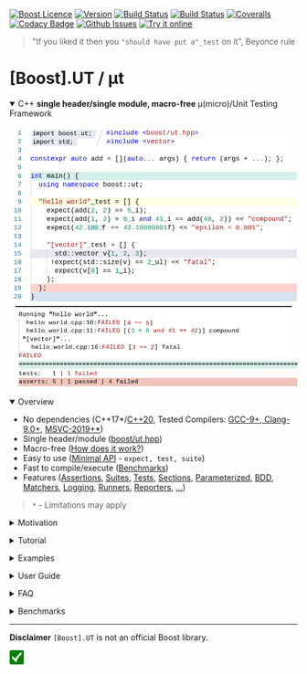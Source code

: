 <a href="http://www.boost.org/LICENSE_1_0.txt" target="_blank">![Boost Licence](http://img.shields.io/badge/license-boost-blue.svg)</a>
<a href="https://github.com/boost-experimental/ut/releases" target="_blank">![Version](https://badge.fury.io/gh/boost-experimental%2Fut.svg)</a>
<a href="https://travis-ci.org/boost-experimental/ut" target="_blank">![Build Status](https://img.shields.io/travis/boost-experimental/ut/master.svg?label=linux/osx)</a>
<a href="https://ci.appveyor.com/project/krzysztof-jusiak/ut" target="_blank">![Build Status](https://img.shields.io/appveyor/ci/krzysztof-jusiak/ut/master.svg?label=windows)</a>
<a href="https://codecov.io/gh/boost-experimental/ut" target="_blank">![Coveralls](https://codecov.io/gh/boost-experimental/ut/branch/master/graph/badge.svg)</a>
<a href="https://www.codacy.com/manual/krzysztof-jusiak/ut?utm_source=github.com&amp;utm_medium=referral&amp;utm_content=boost-experimental/ut&amp;utm_campaign=Badge_Grade" target="_blank">![Codacy Badge](https://api.codacy.com/project/badge/Grade/c0bd979793124a0baf17506f93079aac)</a>
<a href="https://github.com/boost-experimental/ut/issues" target="_blank">![Github Issues](https://img.shields.io/github/issues/boost-experimental/ut.svg)</a>
<a href="https://godbolt.org/z/wCwkR9">![Try it online](https://img.shields.io/badge/try%20it-online-blue.svg)</a>

> "If you liked it then you `"should have put a"_test` on it", Beyonce rule

# [Boost].UT / μt

<details open><summary>C++ <b>single header/single module, macro-free</b> μ(micro)/Unit Testing Framework</summary>
<p>

<p align="center">
  <a href="https://godbolt.org/z/uVDxkW"><img src="doc/images/ut.png"></a>
</p>

</p>
</details>

<a name="overview"></a>
<a name="quick-start"></a>
<details open><summary>Overview</summary>
<p>

* No dependencies (C++17*/[C++20](#cpp-20), Tested Compilers: [GCC-9+, Clang-9.0+](https://travis-ci.org/boost-experimental/ut), [MSVC-2019+*](https://ci.appveyor.com/project/krzysztof-jusiak/ut))
* Single header/module ([boost/ut.hpp](https://github.com/boost-experimental/ut/blob/master/include/boost/ut.hpp))
* Macro-free ([How does it work?](#how-it-works))
* Easy to use ([Minimal API](#api) - `expect, test, suite`)
* Fast to compile/execute ([Benchmarks](#benchmarks))
* Features ([Assertions](example/expect.cpp), [Suites](example/suite.cpp), [Tests](example/skip.cpp), [Sections](example/section.cpp), [Parameterized](example/parameterized.cpp), [BDD](example/BDD.cpp), [Matchers](example/matcher.cpp), [Logging](example/log.cpp), [Runners](example/cfg/runner.cpp), [Reporters](example/cfg/reporter.cpp), [...](example))

> `*` - Limitations may apply

</p>
</details>

<a name="motivation"></a>
<details><summary>Motivation</summary>
<p>

Testing is a very important part of the Software Development, however, C++ doesn't provide any good testing facilities out of the box,
which often leads into a poor testing experience for develops and/or lack of tests/coverage in general.

> One should treat testing code as production code!

Additionally, well established testing practises such as [Test Driven Development (TDD)](https://en.wikipedia.org/wiki/Test-driven_development)/[Behaviour Driven Development (BDD)](https://en.wikipedia.org/wiki/Behavior-driven_development) are often not followed due to the same reasons.

The following snippet is a common example of testing with projects in C++.

```cpp
int main() {
  // should sum numbers test
  assert(3 == sum(1, 2));
}
```

There are quite a few problems with the approach above:

* No names for tests (Hard to follow intentions by further readers)
* No automatic registration of tests (No way to run specific tests)
* Hard to debug (Assertions don't provide any information why it failed)
* Hard to scale (No easy path forward for parameterized tests, multiple suites, etc...)
* Hard to integrate (No easy way to have a custom output such as xml for CI integration)
* Easy to make mistakes (With implicit casting, floating point comparison, pointer comparison for strings, etc...)
* Hard to follow good practises such as TDD/BDD (Lack of support for sections and declarative expressions)
* ...

`[Boost].UT` is trying to address these issues by simplifying testing experience with a few simple steps:

* Just get a single [header/module](https://github.com/boost-experimental/ut/blob/master/include/boost/ut.hpp)
* Put it into your project
* Learn a few simple concepts ([expect, test, suite](#api))

And you good to go!

Okay, great, but why I would use `[Boost].UT` over other/similar testing frameworks already available in C++?

* [Boost.Test](https://github.com/boostorg/test)
* [GoogleTest](https://github.com/google/googletest)
* [Catch](https://github.com/catchorg/Catch2)
* [...](https://en.wikipedia.org/wiki/List_of_unit_testing_frameworks#C++)

Great question! There are a few unique features which makes `[Boost].UT` worth trying:

* It supports all the basic testing framework features (Such as: Automatic registration of tests, assertions, suites, etc...)
* It's easy to integrate (It's just one header/module file)
* It's macro free which makes testing experience that much nicer (It uses modern C++ features instead, macros are opt-in rather than being mandatory - [Can I still use macros?](#macros))
* It's faster to compile and execute than similar frameworks which makes it suitable for bigger projects without additional hassle ([Benchmarks](#benchmarks))
* It supports TDD/BDD workflows
* ...

Sounds intriguing/interesting? Learn more at:

* [Tutorial](#tutorial)
* [Examples](#examples)
* [User-Guide](#user-guide)

</p>
</details>

<a name="tutorial"></a>
<details><summary>Tutorial</summary>
<p>

<details><summary>&nbsp;&nbsp;&nbsp;&nbsp;Step 0: Get it...</summary>
<p>

> Get the latest latest header/module from [here!](https://github.com/boost-experimental/ut/blob/master/include/boost/ut.hpp)

> Include/Import

```cpp
// #include <boost/ut.hpp> // single header
// import boost.ut;        // single module (C++20)

int main() { }
```

> Compile & Run

```
$CXX main.cpp && ./a.out
```

```
All tests passed (0 assert in 0 test)
```

> [Optional] Install it

```
cmake -Bbuild -H.
cd build && make         # run tests
cd build && make install # install
```

</p>
</details>

<details><summary>&nbsp;&nbsp;&nbsp;&nbsp;Step 1: Expect it...</summary>
<p>

> Let's write our first assertion, shall we?

```cpp
int main() {
  boost::ut::expect(true);
}
```

```
All tests passed (1 asserts in 0 test)
```

> https://godbolt.org/z/vfx-eB


> Okay, let's make it fail now?

```cpp
int main() {
  boost::ut::expect(1 == 2);
}
```

```
main.cpp:4:FAILED [false]
===============================================================================
tests:   0 | 0 failed
asserts: 1 | 0 passed | 1 failed
```

> https://godbolt.org/z/7qTePx

> Notice that expression `1 == 2` hasn't been printed. Instead we got `false`?

> Let's print it then?

```cpp
int main() {
  using namespace boost::ut;
  expect(1_i == 2);
}
```

```
main.cpp:4:FAILED [1 == 2]
===============================================================================
tests:   0 | 0 failed
asserts: 1 | 0 passed | 1 failed
```

> https://godbolt.org/z/7MXVzu

> Okay, now we have it! `1 == 2` has been printed as expected.
> Notice the User Defined Literal (UDL) `1_i` was used.
> `_i` is a compile-time constant integer value

* It allows to override comparison operators 👍
* It disallow comparison of different types 👍

See the [User-guide](#user-guide) for more details.

> Alternatively, other expression syntaxes can be used.

```cpp
expect(1_i == 2);       // UDL syntax
expect(1 == 2_i);       // UDL syntax
expect(that % 1 == 2);  // Matcher syntax
expect(eq(1, 2));       // eq/neq/gt/ge/lt/le
```

```
main.cpp:6:FAILED [1 == 2]
main.cpp:7:FAILED [1 == 2]
main.cpp:8:FAILED [1 == 2]
main.cpp:9:FAILED [1 == 2]
===============================================================================
tests:   0 | 0 failed
asserts: 4 | 0 passed | 4 failed
```

> https://godbolt.org/z/QbgGtc

> Okay, but what about the case if my assertion is fatal.
> Meaning that the program will crash unless the processing will be terminated.
> Nothing easier, let's just add `!` before the `expect` call to make it fatal.

```cpp
!expect(1 == 2_i); // fatal assertion
 expect(1_i == 2); // not executed
```

```
main.cpp:6:FAILED [1 == 2]
===============================================================================
tests:   1 | 1 failed
asserts: 2 | 0 passed | 2 failed
```

> https://godbolt.org/z/469pH3

> But my expression is more complex than just simple comparisons.
> Not a problem, logic operators are also supported in the `expect` 👍.

```cpp
expect(42l == 42_l and 1 == 2_i); // compound expression
```

```
main.cpp:5:FAILED [(42 == 42 and 1 == 2)]
===============================================================================
tests:   0 | 0 failed
asserts: 1 | 0 passed | 1 failed
```

> https://godbolt.org/z/aEhX4t

> Can I add a custom message though?
> Sure, `expect` calls are streamable!

```cpp
int main() {
  expect(42l == 42_l and 1 == 2_i) << "additional info";
}
```

```
main.cpp:5:FAILED [(42 == 42 and 1 == 2)] additional info
===============================================================================
tests:   0 | 0 failed
asserts: 1 | 0 passed | 1 failed
```

> https://godbolt.org/z/v2PDuU

</p>
</details>

<details><summary>&nbsp;&nbsp;&nbsp;&nbsp;Step 2: Group it...</summary>
<p>

> Assertions are great, but how to combine them into more cohesive units?
> `Test cases` are the way to go! They allow to group expectations for the same functionality into coherent units.

```cpp
"hello world"_test = [] { };
```

> Alternatively `test("hello world") = [] {}` can be used.

```
All tests passed (0 asserts in 1 tests)
```

> https://godbolt.org/z/Bh-EmY


> Notice `1 tests` but `0 asserts`.

> Let's make our first end-2-end test case, shall we?

```cpp
int main() {
  "hello world"_test = [] {
    int i = 42;
    expect(42_i == i);
  };
}
```

```
Running "hello world"...
  main.cpp:8:FAILED [42 == 43]
FAILED
===============================================================================
tests:   1 | 1 failed
asserts: 1 | 0 passed | 1 failed
```

> https://godbolt.org/z/Y43mXz

> 👍 We are done here!

> I'd like to nest my tests, though and share setup/tear-down.
> With lambdas used to represents tests we can easily achieve that.
> Let's just take a look at the following example.

```cpp
int main() {
  "[vector]"_test = [] {
    std::vector<int> v(5);

    !expect(5_ul == std::size(v));

    should("resize bigger") = [=]() mutable { // or "resize bigger"_test
      v.resize(10);
      expect(10_ul == std::size(v));
    };

    !expect(5_ul == std::size(v));

    should("resize smaller") = [=]() mutable { // or "resize smaller"_test
      v.resize(0);
      expect(0_ul == std::size(v));
    };
  }
}
```

```
All tests passed (4 asserts in 1 tests)
```

> https://godbolt.org/z/XWAdYt

> Nice! That was easy, but I'm a believer into Behaviour Driven Development (BDD).
> Is there a support for that?
> Yes! Same example as above just with the BDD syntax.

```cpp
int main() {
  "vector"_test = [] {
    given("I have a vector") = [] {
      std::vector<int> v(5);
      !expect(5_ul == std::size(v));

      when("I resize bigger") = [=]() mutable {
        v.resize(10);

        then("The size should increase") = [=] {
          expect(10_ul == std::size(v));
        };
      };
    };
  };
```

```
All tests passed (2 asserts in 1 tests)
```

> https://godbolt.org/z/ps9_EQ

> That's great, but how can call the same tests with different arguments/types to be DRY (Don't Repeat Yourself)?
> Parameterized tests to the rescue!

```cpp
int main() {
  "args"_test = [](const auto& arg) {
    expect(arg > 0_i) << "all values greater than 0";
  } | std::vector{1, 2, 3};
}
```

```
All tests passed (3 asserts in 3 tests)
```

> https://godbolt.org/z/6FHtpq

> Check [Examples](#examples) for further reading.

</p>
</details>

<details><summary>&nbsp;&nbsp;&nbsp;&nbsp;Step 3: Scale it...</summary>
<p>

> Okay, but my project is more complex than that. How can I scale?
> `Test suites` will make that possible. By using `ut::suite` in translation units
> `tests` defined inside will be automatically registered 👍

```cpp
boost::ut::suite _ = [] {
  "suite"_test = [] {
    "should be equal"_test = [] { expect(42_i == 42); };
    "should not be equal "_test = [] { expect(1_i != 2); };
  };
}

int main() { }
```

```
All tests passed (2 asserts in 1 tests)
```

> https://godbolt.org/z/F3xJcJ

---

> What's next?
> * [Examples](#examples)
> * [User-Guide](#user-guide)

</p>
</details>

</p>
</details>

<a name="examples"></a>
<details><summary>Examples</summary>
<p>

<details><summary>&nbsp;&nbsp;&nbsp;&nbsp;Assertions</summary>
<p>

```cpp
// operators
expect(0_i == sum());
expect(2_i != sum(1, 2));
expect(sum(1) >= 0_i);
expect(sum(1) <= 1_i);

// message
expect(3_i == sum(1, 2)) << "wrong sum";

//expressions
expect(0_i == sum() and 42_i == sum(40, 2));
expect(0_i == sum() or 1_i == sum()) << "compound";

// that
expect(that % 0 == sum());
expect(that % 42 == sum(40, 2) and that % (1 + 2) == sum(1, 2));
expect(that % 1 != 2 or 2_i > 3);

// eq/neq/gt/ge/lt/le
expect(eq(42, sum(40, 2)));
expect(neq(1, 2));
expect(eq(sum(1), 1) and neq(sum(1, 2), 2));
expect(eq(1, 1) and that % 1 == 1 and 1_i == 1);

// floating points
expect(42.1_d == 42.101) << "epsilon=0.1";
expect(42.10_d == 42.101) << "epsilon=0.01";
expect(42.10000001 == 42.1_d) << "epsilon=0.1";

// constant
constexpr auto compile_time_v = 42;
auto run_time_v = 99;
expect(constant<42_i == compile_time_v> and run_time_v == 99_i);

// fatal
std::vector v{1, 2, 3};
!expect(std::size(v) == 3_ul) << "fatal assertion";
expect(v[0] == 1_i);
expect(v[1] == 2_i);
expect(v[2] == 3_i);

// failure
expect(1_i == 2) << "should fail";
expect(sum() == 1_i or 2_i == sum()) << "sum?";
```

```
assertions.cpp:53:FAILED [1 == 2] should fail
assertions.cpp:54:FAILED [(0 == 1 or 2 == 0)] sum?
===============================================================================
tests:   0 | 0 failed
asserts: 24 | 22 passed | 2 failed
```

> https://godbolt.org/z/jaFK8w

</p>
</details>

<details><summary>&nbsp;&nbsp;&nbsp;&nbsp;Tests</summary>
<p>

<details><summary>&nbsp;&nbsp;&nbsp;&nbsp;&nbsp;&nbsp;&nbsp;&nbsp;Run/Skip</summary>
<p>

```cpp
"run UDL"_test = [] {
  expect(42_i == 42);
};

skip | "don't run UDL"_test = [] {
  expect(42_i == 43) << "should not fire!";
};
```

```cpp
test("run function") = [] {
  expect(42_i == 42);
};

skip | test("don't run function") = [] {
  expect(42_i == 43) << "should not fire!";
};
```

```
All tests passed (1 asserts in 1 tests)
1 tests skipped
```

> https://godbolt.org/z/2drJGq

</p>
</details>

<details><summary>&nbsp;&nbsp;&nbsp;&nbsp;&nbsp;&nbsp;&nbsp;&nbsp;Sections</summary>
<p>

```cpp
"[vector]"_test = [] {
  std::vector<int> v(5);

  !expect(5_ul == std::size(v));

  should("resize bigger") = [=]() mutable { // or "resize bigger"_test
    v.resize(10);
    expect(10_ul == std::size(v));
  };

  !expect(5_ul == std::size(v));

  should("resize smaller") = [=]() mutable { // or "resize smaller"_test
    v.resize(0);
    expect(0_ul == std::size(v));
  };
};
```

```
All tests passed (4 asserts in 1 tests)
```

> https://godbolt.org/z/XWAdYt

</p>
</details>

<details><summary>&nbsp;&nbsp;&nbsp;&nbsp;&nbsp;&nbsp;&nbsp;&nbsp;Parameterized</summary>
<p>

```cpp
"args"_test =
   [](const auto& arg) {
      expect(arg >= 1_i);
    }
  | std::vector{1, 2, 3};

"types"_test =
    []<class T> {
      expect(std::is_integral_v<T>) << "all types are integrals";
    }
  | std::tuple<bool, int>{};

"args and types"_test =
    []<class TArg>(const TArg& arg) {
      !expect(std::is_integral_v<TArg>);
       expect(42_i == arg or true_b == arg);
       expect(type<TArg> == type<int> or type<TArg> == type<bool>);
    }
  | std::tuple{true, 42};
```

```
All tests passed (11 asserts in 7 tests)
```

> https://godbolt.org/z/WCqggN

</p>
</details>

<details><summary>&nbsp;&nbsp;&nbsp;&nbsp;&nbsp;&nbsp;&nbsp;&nbsp;Behavior Driven Development (BDD)</summary>
<p>

```cpp
"scenario"_test = [] {
  given("I have...") = [] {
    when("I run...") = [] {
      then("I expect...") = [] { expect(1_i == 1); };
      then("I expect...") = [] { expect(1 == 1_i); };
    };
  };
};
```

```
All tests passed (2 asserts in 1 tests)
```

> https://godbolt.org/z/5nhdyn

</p>
</details>

</p>
</details>

<details><summary>&nbsp;&nbsp;&nbsp;&nbsp;Suites</summary>
<p>

```cpp
namespace ut = boost::ut;

ut::suite _ = [] {
  using namespace ut;

  "equality/exceptions"_test = [] {
    "should equal"_test = [] {
      expect(42_i == 42);
    };

    "should throw"_test = [] {
      expect(throws([]{throw 0;}));
    };
  };
};

int main() { }
```

```
All tests passed (2 asserts in 1 tests)
```

> https://godbolt.org/z/CFbTP9

</p>
</details>

<details><summary>&nbsp;&nbsp;&nbsp;&nbsp;Misc</summary>
<p>

<details><summary>&nbsp;&nbsp;&nbsp;&nbsp;&nbsp;&nbsp;&nbsp;&nbsp;Logging</summary>
<p>

```cpp
"logging"_test = [] {
  log << "pre";
  expect(42_i == 43) << "message on failure";
  log << "post";
};
```

```
Running "logging"...
pre
  logging.cpp:8:FAILED [42 == 43] message on failure
post
FAILED

===============================================================================

tests:   1 | 1 failed
asserts: 1 | 0 passed | 1 failed
```

> https://godbolt.org/z/26fPSY

</p>
</details>

<details><summary>&nbsp;&nbsp;&nbsp;&nbsp;&nbsp;&nbsp;&nbsp;&nbsp;Matchers</summary>
<p>

```cpp
"matchers"_test = [] {
  constexpr auto is_between = [](auto lhs, auto rhs) {
    return matcher([=](auto value) {
      return that % value >= lhs and that % value <= rhs;
    });
  };

  expect(is_between(1, 100)(42));
  expect(not is_between(1, 100)(0));
};
```

```
All tests passed (1 asserts in 1 tests)
```

> https://godbolt.org/z/nrJyV-

</p>
</details>

<details><summary>&nbsp;&nbsp;&nbsp;&nbsp;&nbsp;&nbsp;&nbsp;&nbsp;Exceptions/Aborts</summary>
<p>

```cpp
"exceptions/aborts"_test = [] {
  expect(throws<std::runtime_error>([]{throw std::runtime_error{""};}))
    << "throws runtime_error";
  expect(throws([]{throw 0;})) << "throws any exception";
  expect(nothrow([]{})) << "doesn't throw";
  expect(aborts([] { assert(false); }));
};
```

```
All tests passed (4 asserts in 1 tests)
```

> https://godbolt.org/z/A2EehK

</p>
</details>

</p>
</details>

<details><summary>&nbsp;&nbsp;&nbsp;&nbsp;Config</summary>
<p>

<details><summary>&nbsp;&nbsp;&nbsp;&nbsp;&nbsp;&nbsp;&nbsp;&nbsp;Runner</summary>
<p>

```cpp
namespace ut = boost::ut;

namespace cfg {
  class runner {
   public:
    template <class... Ts> auto on(ut::events::test<Ts...> test) { test(); }
    template <class... Ts> auto on(ut::events::skip<Ts...>) {}
    template <class TLocation, class TExpr>
    auto on(ut::events::assertion<TLocation, TExpr>) -> bool { return true; }
    auto on(ut::events::fatal_assertion) {}
    template <class TMsg> auto on(ut::events::log<TMsg>) {}
  };
} // namespace cfg

template<> auto ut::cfg<ut::override> = cfg::runner{};
```

> https://godbolt.org/z/jdg687

</p>
</details>

<details><summary>&nbsp;&nbsp;&nbsp;&nbsp;&nbsp;&nbsp;&nbsp;&nbsp;Reporter</summary>
<p>

```cpp
namespace ut = boost::ut;

namespace cfg {
  class reporter {
   public:
    auto on(ut::events::test_begin) -> void {}
    auto on(ut::events::test_run) -> void {}
    auto on(ut::events::test_skip) -> void {}
    auto on(ut::events::test_end) -> void {}
    template <class TMsg> auto on(ut::events::log<TMsg>) -> void {}
    template <class TLocation, class TExpr>
    auto on(ut::events::assertion_pass<TLocation, TExpr>) -> void {}
    template <class TLocation, class TExpr>
    auto on(ut::events::assertion_fail<TLocation, TExpr>) -> void {}
    auto on(ut::events::fatal_assertion) -> void {}
    auto on(ut::events::exception) -> void {}
    auto on(ut::events::summary) -> void {}
  };
}  // namespace cfg

template <>
auto ut::cfg<ut::override> = ut::runner<cfg::reporter>{};
```

> https://godbolt.org/z/gsAPKg

</p>
</details>

</p>
</details>

</p>
</details>

<a name="api"></a>
<a name="configuration"></a>
<a name="user-guide"></a>
<details><summary>User Guide</summary>
<p>

<details><summary>&nbsp;&nbsp;&nbsp;&nbsp;API</summary>
<p>

```cpp
export module boost.ut; /// __cpp_modules

namespace boost::ut::inline v1_1_3 {
  /**
   * Represents test suite object
   */
  struct suite final {
    /**
     * Creates and executes test suite
     * @example suite _ = [] {};
     * @param suite test suite function
     */
    constexpr explicit(false) suite(auto suite);
  };

  /**
   * Creates a test
   * @example "name"_test = [] {};
   * @return test object to be executed
   */
  constexpr auto operator""_test;

  /**
   * Creates a test
   * @example test("name") = [] {};
   * @return test object to be executed
   */
  constexpr auto test = [](auto name);

  /**
   * Creates a test
   * @example should("name") = [] {};
   * @return test object to be executed
   */
  constexpr auto should = [](auto name);

  /**
   * Behaviour Driven Development (BDD) helper functions
   * @param name step name
   * @return test object to be executed
   */
  constexpr auto given = [](auto name);
  constexpr auto when  = [](auto name);
  constexpr auto then  = [](auto name);

  /**
   * Evaluates an expression
   * @example expect(42 == 42_i and 1 != 2_i);
   * @param expr expression to be evaluated
   * @param location [source code location](https://en.cppreference.com/w/cpp/utility/source_location))
   * @return stream
   */
  constexpr OStream& expect(
    Expression expr,
    const std::source_location& location = std::source_location::current()
  );

  struct {
    /**
     * @example (that % 42 == 42);
     * @param expr expression to be evaluated
     */
    [[nodiscard]] constexpr auto operator%(Expression expr) const;
  } that{};

  /**
   * @example auto gt_0 = matcher([](auto arg){ return that % arg > 0; })
   */
  struct matcher {
    /**
     * @param expr matcher expression
     */
    constexpr explicit(true) matcher_(Expression expr);

    /**
     * Executes matcher expression
     * @param args arguments to be passed to a matcher expression
     */
    [[nodiscard]] constexpr auto operator()(const Args&... args) const;
  };

  inline namespace literals {
    /**
     * User defined literals to represent constant values
     * @example 42_i, 0_uc, 1.23_d
     */
    constexpr auto operator""_i;  /// int
    constexpr auto operator""_s;  /// short
    constexpr auto operator""_c;  /// char
    constexpr auto operator""_l;  /// long
    constexpr auto operator""_ll; /// long long
    constexpr auto operator""_u;  /// unsigned
    constexpr auto operator""_uc; /// unsigned char
    constexpr auto operator""_us; /// unsigned short
    constexpr auto operator""_ul; /// unsigned long
    constexpr auto operator""_f;  /// float
    constexpr auto operator""_d;  /// double
    constexpr auto operator""_ld; /// long double

    /**
     * Represents dynamic values
     * @example _i(42), _f(42.)
     */
    constexpr auto _b(bool);
    constexpr auto _c(char);
    constexpr auto _s(short);
    constexpr auto _i(int);
    constexpr auto _l(long);
    constexpr auto _ll(long long);
    constexpr auto _u(unsigned);
    constexpr auto _uc(unsigned char);
    constexpr auto _us(unsigned short);
    constexpr auto _ul(unsigned long);
    constexpr auto _f(float);
    constexpr auto _d(double);
    constexpr auto _ld(long double);

    /**
     * Logical representation of constant values
     */
    constexpr auto true_b;        /// true
    constexpr auto false_b;       /// false
  } // namespace literals

  inline namespace operators {
    /**
     * Comparison functions to be used in expressions
     * @example eq(42, 42), neq(1, 2)
     */
    constexpr auto eq(Operator lhs, Operator rhs);  /// ==
    constexpr auto neq(Operator lhs, Operator rhs); /// !=
    constexpr auto gt(Operator lhs, Operator rhs);  /// >
    constexpr auto ge(Operator lhs, Operator rhs);  /// >=
    constexpr auto lt(Operator lhs, Operator rhs);  /// <
    constexpr auto le(Operator lhs, Operator rhs);  /// <=

    /**
     * Overloaded comparison operators to be used in expressions
     * @example (42_i != 0)
     */
    constexpr auto operator==;
    constexpr auto operator!=;
    constexpr auto operator>;
    constexpr auto operator>=;
    constexpr auto operator<;
    constexpr auto operator<=;

    /**
     * Overloaded logic operators to be used in expressions
     * @example (42_i != 0 and 1 == 2_i)
     */
    constexpr auto operator and;
    constexpr auto operator or;
    constexpr auto operator not;

    /**
     * Executes parameterized tests
     * @example "parameterized"_test = [](auto arg) {} | std::tuple{1, 2, 3};
     */
    constexpr auto operator|;
  } // namespace operators

  /**
   * Creates skippable test object
   * @example skip | "don't run"_test = [] { };
   */
  struct { } skip{};

  struct {
    /**
     * @example log << "message!";
     * @param msg stringable message
     */
    auto& operator<<(Msg msg);
  } log{};

  /**
   * Default execution flow policy
   */
  class runner {
   public:
    /**
     * @example cfg<override> = { .filter = "test.section.*", .colors = false, .dry__run = true };
     * @param options.filter {default: "*"} runs all tests which names matches test.section.* filter
     * @param options.colors {default: {
                               .none  = "\033[0m",
                               .red   = "\033[31m",
                               .green = "\033[32m",
                               .pass  = "✔️",
                               .fail  = "❌"}
              } if specified then overrides default color values
     * @param options.dry_run {default: false} if true then print test names to be
                                               executed without running them
     */
    auto operator=(options);

    /**
     * @example suite _ = [] {};
     * @param suite() executes suite
     */
    template<class TSuite>
    auto on(ut::events::suite<TSuite>);

    /**
     * @example "name"_test = [] {};
     * @param test.type ["test", "given", "when", "then"]
     * @param test.name "name"
     * @param test.arg parameterized argument
     * @param test() executes test
     */
    template<class... Ts>
    auto on(ut::events::test<Ts...>);

    /**
     * @example skip | "don't run"_test = []{};
     * @param skip.type ["test", "given", "when", "then"]
     * @param skip.name "don't run"
     * @param skip.arg parameterized argument
     */
    template<class... Ts>
    auto on(ut::events::skip<Ts...>);

    /**
     * @example file.cpp:42: expect(42_i == 42);
     * @param assertion.location { "file.cpp", 42 }
     * @param assertion.expr 42_i == 42
     * @return true if expr passes, false otherwise
     */
    template <class TLocation, class TExpr>
    auto on(ut::events::assertion<TLocation, TExpr>) -> bool;

    /**
     * @example !expect(2_i == 1)
     * @note triggered by `!expect`
     *       should std::exit
     */
    auto on(ut::events::fatal_assertion);

    /**
     * @example log << "message"
     * @param log.msg "message"
     */
    template<class TMsg>
    auto on(ut::events::log<TMsg>);
  };

  /**
   * Default reporter policy
   */
  class reporter {
   public:
    /**
     * @example "name"_test = [] {};
     * @param test_begin.type ["test", "given", "when", "then"]
     * @param test_begin.name "name"
     */
    auto on(ut::events::test_begin) -> void;

    /**
     * @example "name"_test = [] {};
     * @param test_run.type ["test", "given", "when", "then"]
     * @param test_run.name "name"
     */
    auto on(ut::events::test_run) -> void;

    /**
     * @example "name"_test = [] {};
     * @param test_skip.type ["test", "given", "when", "then"]
     * @param test_skip.name "name"
     */
    auto on(ut::events::test_skip) -> void;

    /**
     * @example "name"_test = [] {};
     * @param test_end.type ["test", "given", "when", "then"]
     * @param test_end.name "name"
     */
    auto on(ut::events::test_end) -> void;

    /**
     * @example log << "message"
     * @param log.msg "message"
     */
    template<class TMsg>
    auto on(ut::events::log<TMsg>) -> void;

    /**
     * @example file.cpp:42: expect(42_i == 42);
     * @param assertion_pass.location { "file.cpp", 42 }
     * @param assertion_pass.expr 42_i == 42
     */
    template <class TLocation, class TExpr>
    auto on(ut::events::assertion_pass<TLocation, TExpr>) -> void;

    /**
     * @example file.cpp:42: expect(42_i != 42);
     * @param assertion_fail.location { "file.cpp", 42 }
     * @param assertion_fail.expr 42_i != 42
     */
    template <class TLocation, class TExpr>
    auto on(ut::events::assertion_fail<TLocation, TExpr>) -> void;

    /**
     * @example !expect(2_i == 1)
     * @note triggered by `!expect`
     *       should std::exit
     */
    auto on(ut::events::fatal_assertion) -> void;

    /**
     * @example "exception"_test = [] { throw std::runtime_error{""}; };
     */
    auto on(ut::events::exception) -> void;

    /**
     * @note triggered on destruction of runner
     */
    auto on(ut::events::summary) -> void;
  };

  /**
   * Used to override default running policy
   * @example template <> auto cfg<override> = runner<reporter>{};
   */
  struct override {};

  /**
   * Default UT execution policy
   * Can be overwritten with override
   */
  template <class = override> auto cfg = runner<reporter>{};
} // namespace boost::ut
```

</p>
</details>

<details><summary>&nbsp;&nbsp;&nbsp;&nbsp;Configuration</summary>
<p>

| Option | Description | Example |
|-|-|-|
| `BOOST_UT_VERSION`        | Current version | `1'1'3` |
| `BOOST_UT_FORWARD`        | Optionally used in `.cpp` files to speed up compilation of multiple suites | |
| `BOOST_UT_IMPLEMENTATION` | Optionally used in `main.cpp` file to provide `ut` implementation (have to be used in combination with `BOOST_UT_FORWARD`) | |

</p>
</details>

</p>
</details>

<a name="faq"></a>
<a name="cpp-20"></a>
<a name="how-it-works"></a>
<a name="macro"></a>
<details><summary>FAQ</summary>
<p>

<details><summary>&nbsp;&nbsp;&nbsp;&nbsp;C++20 features?</summary>
<p>

* API

  * [Source Location](https://eel.is/c++draft/support.srcloc#source.location.syn)
    * Assertions - `expect(false)` - ` __FILE__:__LINE__:FAILED [false]`

  * [Non-Type Template Parameter](https://eel.is/c++draft/temp.arg.nontype)
    * Constant matchers - `constant<42_i == 42>`

  * [Template Parameter List for generic lambdas](https://eel.is/c++draft/expr.prim.lambda)
    * Parameterized tests - `"types"_test = []<class T>() {};`

  * [Concepts](https://eel.is/c++draft/concepts.lang)
    * Operators - `Operator @ Operator`

  * [Modules](https://eel.is/c++draft/module)
    * `import boost.ut;`

</p>
</details>

<details><summary>&nbsp;&nbsp;&nbsp;&nbsp;How does it work?</summary>
<p>

> `suite`

  ```cpp
  /**
   * Reperesents suite object
   * @example suite _ = []{};
   */
  struct suite final {
    /**
     * Assigns and executes test suite
     */
    [[nodiscard]] constexpr explicit(false) suite(Suite suite) {
      suite();
    }
  };
  ```

> `test`

  ```cpp
  /**
   * Creates named test object
   * @example "hello world"_test
   * @return test object
   */
  [[nodiscard]] constexpr Test operator ""_test(const char* name, std::size_t size) {
    return test{{name, size}};
  }
  ```

  ```cpp
  /**
   * Represents test object
   */
  struct test final {
    std::string_view name{}; /// test case name

    /**
     * Assigns and executes test function
     * @param test function
     */
    constexpr auto operator=(const Test& test) {
      std::cout << "Running... " << name << '\n';
      test();
    }
  };
  ```

> `expect`

  ```cpp
  /**
   * Evaluates an expression
   * @example expect(42_i == 42);
   * @param expr expression to be evaluated
   * @param location [source code location](https://en.cppreference.com/w/cpp/utility/source_location))
   * @return stream
   */
  constexpr OStream& expect(
    Expression expr,
    const std::source_location& location = std::source_location::current()
  ) {
    if (not static_cast<bool>(expr) {
      std::cerr << location.file()
                << ':'
                << location.line()
                << ":FAILED: "
                << expr
                << '\n';
    }

    return std::cerr;
  }
  ```

  ```cpp
  /**
   * Creates constant object for which operators can be overloaded
   * @example 42_i
   * @return integral constant object
   */
  template <char... Cs>
  [[nodiscard]] constexpr Operator operator""_i() -> integral_constant<int, value<Cs...>>;
  ```

  ```cpp
  /**
   * Overloads comparison if at least one of {lhs, rhs} is an Operator
   * @example (42_i == 42)
   * @param lhs Left-hand side operator
   * @param rhs Right-hand side operator
   * @return Comparison object
   */
  [[nodiscard]] constexpr auto operator==(Operator lhs, Operator rhs) {
    return eq{lhs, rhs};
  }
  ```

  ```cpp
  /**
   * Comparison Operator
   */
  template <Operator TLhs, Opeartor TRhs>
  struct eq final {
    TLhs lhs{}; // Left-hand side operator
    TRhs rhs{}; // Right-hand side operator

    /**
     * Performs comparison operatation
     * @return true if expression is succesful
     */
    [[nodiscard]] constexpr explicit operator bool() const {
      return lhs == rhs;
    }

    /**
     * Nicely prints the operation
     */
    friend auto operator<<(OStream& os, const eq& op) -> Ostream& {
      return (os << op.lhs << " == " << op.rhs);
    }
  };
  ```

> `should/given/when/then`

  ```cpp
  /**
   * Convenient aliases for creating test named object
   * @example should("return true") = [] {};
   * @example given("I have an object") = [] {};
   * @example when("I call it") = [] {};
   * @example then("I should get") = [] {};
   */
  constexpr auto should = [](auto name) { return test{name}; };
  constexpr auto given  = [](auto name) { return test{name}; };
  constexpr auto when   = [](auto name) { return test{name}; };
  constexpr auto then   = [](auto name) { return test{name}; };
  ```

</p>
</details>

<details><summary>&nbsp;&nbsp;&nbsp;&nbsp;Can I still use macros?</summary>
<p>

```cpp
#define EXPECT(...) ::boost::ut::expect(::boost::ut::that % __VA_ARGS__)
#define SUITE       ::boost::ut::suite _ = []
#define TEST(name)  ::boost::ut::detail::test{"test", name} = [=]() mutable

SUITE {
  TEST("suite") {
    EXPECT(42 == 42);
  };
};

int main() {
  TEST("macro") {
    EXPECT(1 != 2);
  };

  TEST("vector") {
    std::vector<int> v(5);

   !EXPECT(5u == std::size(v)) << "fatal";

    TEST("resize bigger") {
      v.resize(10);
      EXPECT(10u == std::size(v));
    };
  };
}
```

```
All tests passed (4 asserts in 3 tests)
```

> https://godbolt.org/z/tvy-nP

</p>
</details>

</p>
</details>

<a name="benchmarks"></a>
<details><summary>Benchmarks</summary>
<p>

| Framework | Version | Standard | License | Linkage | Test configuration |
|-|-|-|-|-|-|
| **[Boost.Test](https://github.com/boostorg/test)** | [1.71.0](https://www.boost.org/users/history/version_1_71_0.html) | C++03 | Boost 1.0 | single header/library | `static library` |
| **[GoogleTest](https://github.com/google/googletest)** | [1.10.0](https://github.com/google/googletest/releases/tag/release-1.10.0) | C++11 | BSD-3 | library | `static library` |
| **[Catch](https://github.com/catchorg/Catch2)** | [2.10.2](https://github.com/catchorg/Catch2/releases/download/v2.10.2/catch.hpp) | C++11 | Boost 1.0 | single header | `CATCH_CONFIG_FAST_COMPILE` |
| **[Doctest](https://github.com/onqtam/doctest)** | [2.3.5](https://github.com/onqtam/doctest/blob/master/doctest/doctest.h) | C++11 | MIT | single header | `DOCTEST_CONFIG_SUPER_FAST_ASSERTS` |
| **[[Boost].UT / μt](https://github.com/boost-experimental/ut)** | [1.1.0](https://github.com/boost-experimental/ut/blob/master/include/boost/ut.hpp) | C++17 | Boost 1.0 | single header/module | |

<table>
  <tr>
    <td colspan="3" align="center">
    <a href="https://github.com/cpp-testing/ut-benchmark/tree/master/benchmarks"><b>Include</b></a> / <i>0 tests, 0 asserts, 1 cpp file</i>
    </td>
  </tr>
  <tr>
    <td colspan="3" align="center"><a href="https://raw.githubusercontent.com/cpp-testing/ut-benchmark/master/results/Compilation_include.png"><img src="https://raw.githubusercontent.com/cpp-testing/ut-benchmark/master/results/Compilation_include.png"></a></td>
    <td></td>
  </tr>

  <tr>
    <td colspan="3" align="center">
    <a href="https://github.com/cpp-testing/ut-benchmark/tree/master/benchmarks"><b>Assert</b></a> / <i>1 test, 1'000'000 asserts, 1 cpp file</i>
    </td>
  </tr>
  <tr>
    <td><a href="https://raw.githubusercontent.com/cpp-testing/ut-benchmark/master/results/Compilation_assert.png"><img src="https://raw.githubusercontent.com/cpp-testing/ut-benchmark/master/results/Compilation_assert.png"></a></td>
    <td><a href="https://raw.githubusercontent.com/cpp-testing/ut-benchmark/master/results/Execution_assert.png"><img src="https://raw.githubusercontent.com/cpp-testing/ut-benchmark/master/results/Execution_assert.png"></a></td>
    <td><a href="https://raw.githubusercontent.com/cpp-testing/ut-benchmark/master/results/BinarySize_assert.png"><img src="https://raw.githubusercontent.com/cpp-testing/ut-benchmark/master/results/BinarySize_assert.png"></a></td>
  </tr>

  <tr>
    <td colspan="3" align="center">
    <a href="https://github.com/cpp-testing/ut-benchmark/tree/master/benchmarks"><b>Test</b></a> / <i>1'000 tests, 0 asserts, 1 cpp file</i>
    </td>
  </tr>
  <tr>
    <td><a href="https://raw.githubusercontent.com/cpp-testing/ut-benchmark/master/results/Compilation_test.png"><img src="https://raw.githubusercontent.com/cpp-testing/ut-benchmark/master/results/Compilation_test.png"></a></td>
    <td><a href="https://raw.githubusercontent.com/cpp-testing/ut-benchmark/master/results/Execution_test.png"><img src="https://raw.githubusercontent.com/cpp-testing/ut-benchmark/master/results/Execution_test.png"></a></td>
    <td><a href="https://raw.githubusercontent.com/cpp-testing/ut-benchmark/master/results/BinarySize_test.png"><img src="https://raw.githubusercontent.com/cpp-testing/ut-benchmark/master/results/BinarySize_test.png"></a></td>
  </tr>

  <tr>
    <td colspan="3" align="center">
    <a href="https://github.com/cpp-testing/ut-benchmark/tree/master/benchmarks"><b>Suite</b></a> / <i>10'000 tests, 0 asserts, 100 cpp files</i>
    </td>
  </tr>
  <tr>
    <td><a href="https://raw.githubusercontent.com/cpp-testing/ut-benchmark/master/results/Compilation_suite.png"><img src="https://raw.githubusercontent.com/cpp-testing/ut-benchmark/master/results/Compilation_suite.png"></a></td>
    <td><a href="https://raw.githubusercontent.com/cpp-testing/ut-benchmark/master/results/Execution_suite.png"><img src="https://raw.githubusercontent.com/cpp-testing/ut-benchmark/master/results/Execution_suite.png"></a></td>
    <td><a href="https://raw.githubusercontent.com/cpp-testing/ut-benchmark/master/results/BinarySize_suite.png"><img src="https://raw.githubusercontent.com/cpp-testing/ut-benchmark/master/results/BinarySize_suite.png"></a></td>
  </tr>

  <tr>
    <td colspan="3" align="center">
    <a href="https://github.com/cpp-testing/ut-benchmark/tree/master/benchmarks"><b>Suite+Assert</b></a> / <i>10'000 tests, 40'000 asserts, 100 cpp files</i>
    </td>
  </tr>
  <tr>
    <td><a href="https://raw.githubusercontent.com/cpp-testing/ut-benchmark/master/results/Compilation_suite+assert.png"><img src="https://raw.githubusercontent.com/cpp-testing/ut-benchmark/master/results/Compilation_suite+assert.png"></a></td>
    <td><a href="https://raw.githubusercontent.com/cpp-testing/ut-benchmark/master/results/Execution_suite+assert.png"><img src="https://raw.githubusercontent.com/cpp-testing/ut-benchmark/master/results/Execution_suite+assert.png"></a></td>
    <td><a href="https://raw.githubusercontent.com/cpp-testing/ut-benchmark/master/results/BinarySize_suite+assert.png"><img src="https://raw.githubusercontent.com/cpp-testing/ut-benchmark/master/results/BinarySize_suite+assert.png"></a></td>
  </tr>

  <tr>
    <td colspan="3" align="center">
    <a href="https://github.com/cpp-testing/ut-benchmark/tree/master/benchmarks"><b>Suite+Assert+STL</b></a> / <i>10'000 tests, 20'000 asserts, 100 cpp files</i>
    </td>
  </tr>
  <tr>
    <td><a href="https://raw.githubusercontent.com/cpp-testing/ut-benchmark/master/results/Compilation_suite+assert+stl.png"><img src="https://raw.githubusercontent.com/cpp-testing/ut-benchmark/master/results/Compilation_suite+assert+stl.png"></a></td>
    <td><a href="https://raw.githubusercontent.com/cpp-testing/ut-benchmark/master/results/Execution_suite+assert+stl.png"><img src="https://raw.githubusercontent.com/cpp-testing/ut-benchmark/master/results/Execution_suite+assert+stl.png"></a></td>
    <td><a href="https://raw.githubusercontent.com/cpp-testing/ut-benchmark/master/results/BinarySize_suite+assert+stl.png"><img src="https://raw.githubusercontent.com/cpp-testing/ut-benchmark/master/results/BinarySize_suite+assert+stl.png"></a></td>
  </tr>

  <tr>
    <td colspan="3" align="center">
    <a href="https://github.com/cpp-testing/ut-benchmark/tree/master/benchmarks"><b>Suite+Assert+STL</b></a> / <i>10'000 tests, 20'000 asserts, 100 cpp files<br/>(Headers vs Precompiled headers vs C++20 Modules)</i>
    </td>
  </tr>
  <tr>
    <td><a href="https://raw.githubusercontent.com/cpp-testing/ut-benchmark/master/results/ut_Compilation_suite+assert+stl.png"><img src="https://raw.githubusercontent.com/cpp-testing/ut-benchmark/master/results/ut_Compilation_suite+assert+stl.png"></a></td>
    <td><a href="https://raw.githubusercontent.com/cpp-testing/ut-benchmark/master/results/ut_Execution_suite+assert+stl.png"><img src="https://raw.githubusercontent.com/cpp-testing/ut-benchmark/master/results/ut_Execution_suite+assert+stl.png"></a></td>
    <td><a href="https://raw.githubusercontent.com/cpp-testing/ut-benchmark/master/results/ut_BinarySize_suite+assert+stl.png"><img src="https://raw.githubusercontent.com/cpp-testing/ut-benchmark/master/results/ut_BinarySize_suite+assert+stl.png"></a></td>
  </tr>
</table>

> https://github.com/cpp-testing/ut-benchmark

</p>
</details>

---

**Disclaimer** `[Boost].UT` is not an official Boost library.

<p align="left"><img width="5%" src="doc/images/logo.png" /></p>
